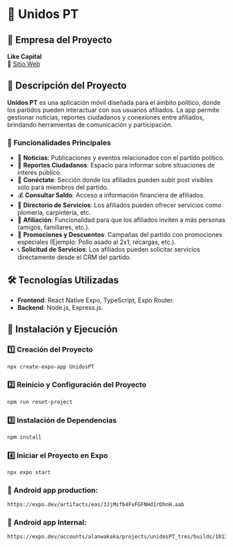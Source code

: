 # 📱 Unidos PT

## 🏢 Empresa del Proyecto

**Like Capital**  
🔗 [Sitio Web](https://likephone.mx/)

## 📖 Descripción del Proyecto

**Unidos PT** es una aplicación móvil diseñada para el ámbito político, donde los partidos pueden interactuar con sus usuarios afiliados. La app permite gestionar noticias, reportes ciudadanos y conexiones entre afiliados, brindando herramientas de comunicación y participación.

### 🔹 Funcionalidades Principales

- 📰 **Noticias**: Publicaciones y eventos relacionados con el partido político.
- 📢 **Reportes Ciudadanos**: Espacio para informar sobre situaciones de interés público.
- 🔗 **Conéctate**: Sección donde los afiliados pueden subir post visibles solo para miembros del partido.
- 💰 **Consultar Saldo**: Acceso a información financiera de afiliados.
- 📂 **Directorio de Servicios**: Los afiliados pueden ofrecer servicios como plomería, carpintería, etc.
- 👥 **Afiliación**: Funcionalidad para que los afiliados inviten a más personas (amigos, familiares, etc.).
- 🎁 **Promociones y Descuentos**: Campañas del partido con promociones especiales (Ejemplo: Pollo asado al 2x1, recargas, etc.).
- 📞 **Solicitud de Servicios**: Los afiliados pueden solicitar servicios directamente desde el CRM del partido.

## 🛠️ Tecnologías Utilizadas

- **Frontend**: React Native Expo, TypeScript, Expo Router.
- **Backend**: Node.js, Express.js.

## 🚀 Instalación y Ejecución

### 1️⃣ Creación del Proyecto

```sh
npx create-expo-app UnidosPT
```

### 2️⃣ Reinicio y Configuración del Proyecto

```sh
npm run reset-project
```

### 3️⃣ Instalación de Dependencias

```sh
npm install
```

### 4️⃣ Iniciar el Proyecto en Expo

```sh
npx expo start
```

### 🤖 Android app production:

```sh
https://expo.dev/artifacts/eas/3JjMsfb4FvFGFNHd1rDhnH.aab
```

### 🤖 Android app Internal:

```sh
https://expo.dev/accounts/alanwakaka/projects/unidosPT_tres/builds/1013ed4f-9c53-4261-ade2-3b3477038d85
```


